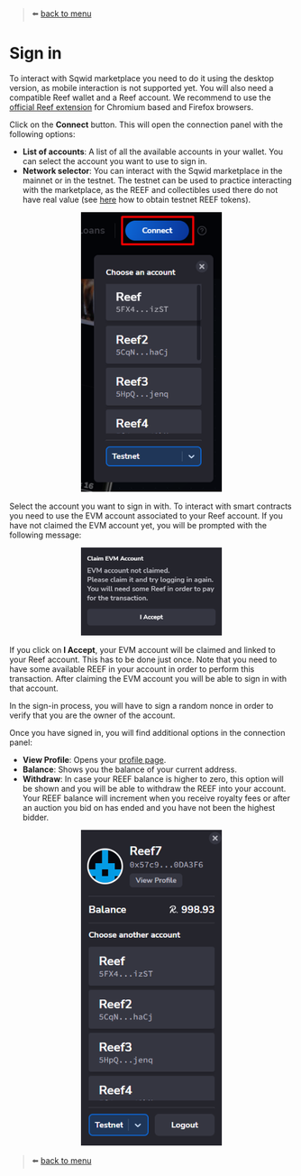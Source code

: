 > :arrow_left: [back to menu](../README.md#sqwid-marketplace-user-guide)

# **Sign in**

To interact with Sqwid marketplace you need to do it using the desktop version, as mobile interaction is not supported yet. You will also need a compatible Reef wallet and a Reef account. We recommend to use the [official Reef extension](https://docs.reef.io/docs/users/extension/) for Chromium based and Firefox browsers.

Click on the **Connect** button. This will open the connection panel with the following options:

-   **List of accounts**: A list of all the available accounts in your wallet. You can select the account you want to use to sign in.
-   **Network selector**: You can interact with the Sqwid marketplace in the mainnet or in the testnet. The testnet can be used to practice interacting with the marketplace, as the REEF and collectibles used there do not have real value (see [here](https://docs.reef.io/docs/developers/accounts/#testnet-accounts) how to obtain testnet REEF tokens).

<p align="center">
  <img width="250" src="../images/connect.png">
</p>

Select the account you want to sign in with. To interact with smart contracts you need to use the EVM account associated to your Reef account. If you have not claimed the EVM account yet, you will be prompted with the following message:

<p align="center">
  <img width="250" src="../images/claim_evm_account.png">
</p>

If you click on **I Accept**, your EVM account will be claimed and linked to your Reef account. This has to be done just once. Note that you need to have some available REEF in your account in order to perform this transaction. After claiming the EVM account you will be able to sign in with that account.

In the sign-in process, you will have to sign a random nonce in order to verify that you are the owner of the account.

Once you have signed in, you will find additional options in the connection panel:

-   **View Profile**: Opens your [profile page](../accounts/profile.md#profile).
-   **Balance**: Shows you the balance of your current address.
-   **Withdraw**: In case your REEF balance is higher to zero, this option will be shown and you will be able to withdraw the REEF into your account. Your REEF balance will increment when you receive royalty fees or after an auction you bid on has ended and you have not been the highest bidder.

<p align="center">
  <img width="250" src="../images/signed_in.png">
</p>

> :arrow_left: [back to menu](../README.md#sqwid-marketplace-user-guide)
